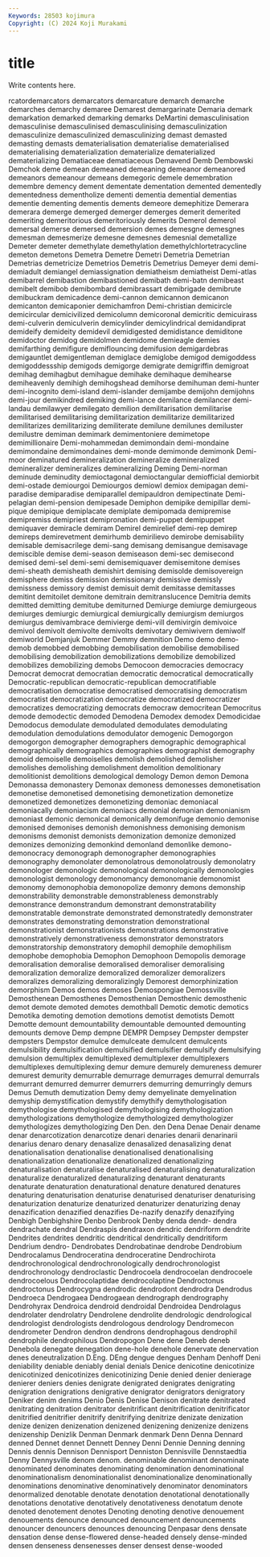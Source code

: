 ```yaml
---
Keywords: 28503 kojimura
Copyright: (C) 2024 Koji Murakami
---
```


# title

Write contents here.



rcatordemarcators demarcators demarcature demarch demarche demarches demarchy
demaree Demarest demargarinate Demaria demark demarkation demarked demarking demarks DeMartini
demasculinisation demasculinise demasculinised demasculinising demasculinization demasculinize demasculinized demasculinizing demast demasted
demasting demasts dematerialisation dematerialise dematerialised dematerialising dematerialization dematerialize dematerialized dematerializing
Dematiaceae dematiaceous Demavend Demb Dembowski Demchok deme demean demeaned demeaning
demeanor demeanored demeanors demeanour demeans demegoric demele demembration demembre demency
dement dementate dementation demented dementedly dementedness dementholize dementi dementia demential
dementias dementie dementing dementis dements demeore demephitize Demerara demerara demerge
demerged demerger demerges demerit demerited demeriting demeritorious demeritoriously demerits Demerol
demerol demersal demerse demersed demersion demes demesgne demesgnes demesman demesmerize
demesne demesnes demesnial demetallize Demeter demeter demethylate demethylation demethylchlortetracycline demeton
demetons Demetra Demetre Demetri Demetria Demetrian Demetrias demetricize Demetrios Demetris
Demetrius Demeyer demi demi- demiadult demiangel demiassignation demiatheism demiatheist Demi-atlas
demibarrel demibastion demibastioned demibath demi-batn demibeast demibelt demibob demibombard demibrassart
demibrigade demibrute demibuckram demicadence demi-cannon demicannon demicanon demicanton demicaponier demichamfron
Demi-christian demicircle demicircular demicivilized demicolumn demicoronal demicritic demicuirass demi-culverin demiculverin
demicylinder demicylindrical demidandiprat demideify demideity demidevil demidigested demidistance demiditone demidoctor
demidog demidolmen demidome demieagle demies demifarthing demifigure demiflouncing demifusion demigardebras
demigauntlet demigentleman demiglace demiglobe demigod demigoddess demigoddessship demigods demigorge demigrate
demigriffin demigroat demihag demihagbut demihague demihake demihaque demihearse demiheavenly demihigh
demihogshead demihorse demihuman demi-hunter demi-incognito demi-island demi-islander demijambe demijohn demijohns
demi-jour demikindred demiking demi-lance demilance demilancer demi-landau demilawyer demilegato demilion
demilitarisation demilitarise demilitarised demilitarising demilitarization demilitarize demilitarized demilitarizes demilitarizing demiliterate
demilune demilunes demiluster demilustre demiman demimark demimentoniere demimetope demimillionaire Demi-mohammedan
demimondain demi-mondaine demimondaine demimondaines demi-monde demimonde demimonk Demi-moor deminatured demineralization
demineralize demineralized demineralizer demineralizes demineralizing Deming Demi-norman deminude deminudity demioctagonal
demioctangular demiofficial demiorbit demi-ostade demiourgoi Demiourgos demiowl demiox demipagan demi-paradise
demiparadise demiparallel demipauldron demipectinate Demi-pelagian demi-pension demipesade Demiphon demipike demipillar
demi-pique demipique demiplacate demiplate demipomada demipremise demipremiss demipriest demipronation demi-puppet
demipuppet demiquaver demiracle demiram Demirel demirelief demi-rep demirep demireps demirevetment
demirhumb demirilievo demirobe demisability demisable demisacrilege demi-sang demisang demisangue demisavage
demiscible demise demi-season demiseason demi-sec demisecond demised demi-sel demi-semi demisemiquaver
demisemitone demises demi-sheath demisheath demishirt demising demisolde demisovereign demisphere demiss
demission demissionary demissive demissly demissness demissory demist demisuit demit demitasse
demitasses demitint demitoilet demitone demitrain demitranslucence Demitria demits demitted demitting
demitube demiturned Demiurge demiurge demiurgeous demiurges demiurgic demiurgical demiurgically demiurgism
demiurgos demiurgus demivambrace demivierge demi-vill demivirgin demivoice demivol demivolt demivolte
demivolts demivotary demiwivern demiwolf demiworld Demjanjuk Demmer Demmy demnition Demo
demo demo- demob demobbed demobbing demobilisation demobilise demobilised demobilising demobilization
demobilizations demobilize demobilized demobilizes demobilizing demobs Democoon democracies democracy Democrat
democrat democratian democratic democratical democratically Democratic-republican democratic-republican democratifiable democratisation democratise
democratised democratising democratism democratist democratization democratize democratized democratizer democratizes democratizing
democrats democraw democritean Democritus demode demodectic demoded Demodena Demodex demodex
Demodicidae Demodocus demodulate demodulated demodulates demodulating demodulation demodulations demodulator demogenic
Demogorgon demogorgon demographer demographers demographic demographical demographically demographics demographies demographist
demography demoid demoiselle demoiselles demolish demolished demolisher demolishes demolishing demolishment
demolition demolitionary demolitionist demolitions demological demology Demon demon Demona Demonassa
demonastery Demonax demoness demonesses demonetisation demonetise demonetised demonetising demonetization demonetize
demonetized demonetizes demonetizing demoniac demoniacal demoniacally demoniacism demoniacs demonial demonian
demonianism demoniast demonic demonical demonically demonifuge demonio demonise demonised demonises
demonish demonishness demonising demonism demonisms demonist demonists demonization demonize demonized
demonizes demonizing demonkind demonland demonlike demono- demonocracy demonograph demonographer demonographies
demonography demonolater demonolatrous demonolatrously demonolatry demonologer demonologic demonological demonologically demonologies
demonologist demonology demonomancy demonomanie demonomist demonomy demonophobia demonopolize demonry demons
demonship demonstrability demonstrable demonstrableness demonstrably demonstrance demonstrandum demonstrant demonstratability demonstratable
demonstrate demonstrated demonstratedly demonstrater demonstrates demonstrating demonstration demonstrational demonstrationist demonstrationists
demonstrations demonstrative demonstratively demonstrativeness demonstrator demonstrators demonstratorship demonstratory demophil demophile
demophilism demophobe demophobia Demophon Demophoon Demopolis demorage demoralisation demoralise demoralised
demoraliser demoralising demoralization demoralize demoralized demoralizer demoralizers demoralizes demoralizing demoralizingly
Demorest demorphinization demorphism Demos demos demoses Demospongiae Demossville Demosthenean Demosthenes
Demosthenian Demosthenic demosthenic demot demote demoted demotes demothball Demotic demotic
demotics Demotika demoting demotion demotions demotist demotists Demott Demotte demount
demountability demountable demounted demounting demounts demove Demp dempne DEMPR Dempsey
Dempster dempster dempsters Dempstor demulce demulceate demulcent demulcents demulsibility demulsification
demulsified demulsifier demulsify demulsifying demulsion demultiplex demultiplexed demultiplexer demultiplexers demultiplexes
demultiplexing demur demure demurely demureness demurer demurest demurity demurrable demurrage
demurrages demurral demurrals demurrant demurred demurrer demurrers demurring demurringly demurs
Demus Demuth demutization Demy demy demyelinate demyelination demyship demystification demystify
demythify demythologisation demythologise demythologised demythologising demythologization demythologizations demythologize demythologized demythologizer
demythologizes demythologizing Den Den. den Dena Denae Denair dename denar
denarcotization denarcotize denari denaries denarii denarinarii denarius denaro denary denasalize
denasalized denasalizing denat denationalisation denationalise denationalised denationalising denationalization denationalize denationalized
denationalizing denaturalisation denaturalise denaturalised denaturalising denaturalization denaturalize denaturalized denaturalizing denaturant
denaturants denaturate denaturation denaturational denature denatured denatures denaturing denaturisation denaturise
denaturised denaturiser denaturising denaturization denaturize denaturized denaturizer denaturizing denay denazification
denazified denazifies De-nazify denazify denazifying Denbigh Denbighshire Denbo Denbrook Denby
denda dendr- dendra dendrachate dendral Dendraspis dendraxon dendric dendriform dendrite
Dendrites dendrites dendritic dendritical dendritically dendritiform Dendrium dendro- Dendrobates Dendrobatinae
dendrobe Dendrobium Dendrocalamus Dendroceratina dendroceratine Dendrochirota dendrochronological dendrochronologically dendrochronologist dendrochronology
dendroclastic Dendrocoela dendrocoelan dendrocoele dendrocoelous Dendrocolaptidae dendrocolaptine Dendroctonus dendroctonus Dendrocygna
dendrodic dendrodont dendrodra Dendrodus Dendroeca Dendrogaea Dendrogaean dendrograph dendrography Dendrohyrax
Dendroica dendroid dendroidal Dendroidea Dendrolagus dendrolater dendrolatry Dendrolene dendrolite dendrologic
dendrological dendrologist dendrologists dendrologous dendrology Dendromecon dendrometer Dendron dendron dendrons
dendrophagous dendrophil dendrophile dendrophilous Dendropogon Dene dene Deneb deneb Denebola
denegate denegation dene-hole denehole denervate denervation denes deneutralization D.Eng. DEng
dengue dengues Denham Denhoff Deni deniability deniable deniably denial denials
Denice denicotine denicotinize denicotinized denicotinizes denicotinizing Denie denied denier denierage
denierer deniers denies denigrate denigrated denigrates denigrating denigration denigrations denigrative
denigrator denigrators denigratory Deniker denim denims Denio Denis Denise Denison
denitrate denitrated denitrating denitration denitrator denitrificant denitrification denitrificator denitrified denitrifier
denitrify denitrifying denitrize denizate denization denize denizen denizenation denizened denizening
denizenize denizens denizenship Denizlik Denman Denmark denmark Denn Denna Dennard
denned Dennet dennet Dennett Denney Denni Dennie Denning denning Dennis
dennis Dennison Dennisport Denniston Dennisville Dennstaedtia Denny Dennysville denom denom.
denominable denominant denominate denominated denominates denominating denomination denominational denominationalism denominationalist
denominationalize denominationally denominations denominative denominatively denominator denominators denormalized denotable denotate
denotation denotational denotationally denotations denotative denotatively denotativeness denotatum denote denoted
denotement denotes Denoting denoting denotive denouement denouements denounce denounced denouncement
denouncements denouncer denouncers denounces denouncing Denpasar dens densate densation dense
dense-flowered dense-headed densely dense-minded densen denseness densenesses denser densest dense-wooded
